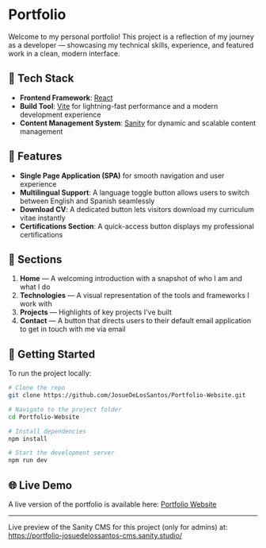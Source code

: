 # Portfolio

Welcome to my personal portfolio! This project is a reflection of my journey as a developer — showcasing my technical skills, experience, and featured work in a clean, modern interface.

## 🔧 Tech Stack

- **Frontend Framework**: [React](https://reactjs.org/)
- **Build Tool**: [Vite](https://vitejs.dev/) for lightning-fast performance and a modern development experience
- **Content Management System**: [Sanity](https://www.sanity.io/) for dynamic and scalable content management

## 🧩 Features

- **Single Page Application (SPA)** for smooth navigation and user experience
- **Multilingual Support**: A language toggle button allows users to switch between English and Spanish seamlessly
- **Download CV**: A dedicated button lets visitors download my curriculum vitae instantly
- **Certifications Section**: A quick-access button displays my professional certifications

## 📁 Sections

1. **Home** — A welcoming introduction with a snapshot of who I am and what I do
2. **Technologies** — A visual representation of the tools and frameworks I work with
3. **Projects** — Highlights of key projects I've built
4. **Contact** — A button that directs users to their default email application to get in touch with me via email

## 🚀 Getting Started

To run the project locally:

```bash
# Clone the repo
git clone https://github.com/JosueDeLosSantos/Portfolio-Website.git

# Navigate to the project folder
cd Portfolio-Website

# Install dependencies
npm install

# Start the development server
npm run dev
```

## 🌐 Live Demo

A live version of the portfolio is available here: [Portfolio Website](https://portfolio-website-pi-one.vercel.app/)

---

Live preview of the Sanity CMS for this project (only for admins) at: https://portfolio-josuedelossantos-cms.sanity.studio/
